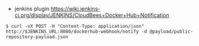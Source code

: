 
- jenkins plugin
https://wiki.jenkins-ci.org/display/JENKINS/CloudBees+Docker+Hub+Notification

```
$ curl -vX POST -H "Content-Type: application/json" http://$JENKINS_URL:8080/dockerhub-webhook/notify -d @payload/public-repository-payload.json
```
